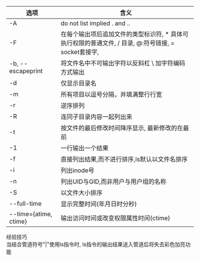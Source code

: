 



选项 | 含义
---|---
-A | do not list implied . and .. 
-F | 在每个输出项后追加文件的类型标识符, * 具体可执行权限的普通文件,  / 目录, @:符号链接, = socket套接字,|:代表命名管道
-b, --escapeprint | 将文件名中不可输出字符以反斜杠 \ 加字符编码方式输出
-d | 仅显示目录名
-m | 所有项目以逗号分隔，并填满整行行宽 
-r | 逆序排列
-R | 连同子目录内容一起列出来
-t | 按文件的最后修改时间降序显示, 最新修改的在最前
-1 | 一行输出一个结果
-f | 直接列出结果,而不进行排序,ls默认以文件名排序
-i | 列出inode号
-n | 列出UID与GID,而非用户与用户组的名称
-S | 以文件大小排序
--full-time | 显示完整时间(年月日时分秒)
--time={atime, ctime} | 输出访问时间或改变权限属性时间(ctime)

经验技巧  
当结合管道符号"|"使用ls指令时, ls指令的输出结果送入管道后将失去彩色加亮功能
